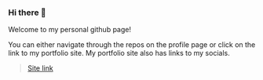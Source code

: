 ### Hi there 👋

Welcome to my personal github page!

You can either navigate through the repos on the profile page or click on the link to my portfolio site. My portfolio site also has links to my socials. 

> [Site link](https://esportfoliosite.netlify.app/)


<!--
**Stevens-97/Stevens-97** is a ✨ _special_ ✨ repository because its `README.md` (this file) appears on your GitHub profile.

Here are some ideas to get you started:

- 🔭 I’m currently working on ...
- 🌱 I’m currently learning ...
- 👯 I’m looking to collaborate on ...
- 🤔 I’m looking for help with ...
- 💬 Ask me about ...
- 📫 How to reach me: ...
- 😄 Pronouns: ...
- ⚡ Fun fact: ...
-->
